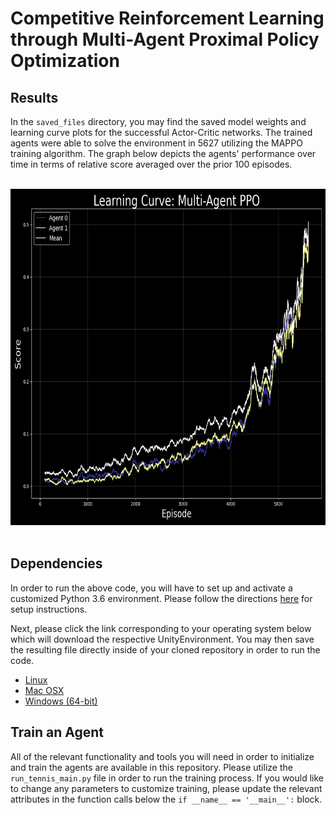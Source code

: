 # Competitive Reinforcement Learning through Multi-Agent Proximal Policy Optimization

## Results
In the `saved_files` directory, you may find the saved model weights and learning curve plots for the successful Actor-Critic networks.  The trained agents were able to solve the environment in 5627 utilizing the MAPPO training algorithm.  The graph below depicts the agents' performance over time in terms of relative score averaged over the prior 100 episodes.

<br />

<div align="center">
  <img width="700" height="538" img src="saved_files/scores_5627.png">
</div>

<br />

## Dependencies
In order to run the above code, you will have to set up and activate a customized Python 3.6 environment.  Please follow the directions [here](https://github.com/udacity/deep-reinforcement-learning#dependencies) for setup instructions.

Next, please click the link corresponding to your operating system below which will download the respective UnityEnvironment.  You may then save the resulting file directly inside of your cloned repository in order to run the code.
* [Linux](https://s3-us-west-1.amazonaws.com/udacity-drlnd/P2/Reacher/Reacher_Linux.zip)
* [Mac OSX](https://s3-us-west-1.amazonaws.com/udacity-drlnd/P2/Reacher/Reacher.app.zip)
* [Windows (64-bit)](https://s3-us-west-1.amazonaws.com/udacity-drlnd/P2/Reacher/Reacher_Windows_x86_64.zip)

## Train an Agent
All of the relevant functionality and tools you will need in order to initialize and train the agents are available in this repository.  Please utilize the `run_tennis_main.py` file in order to run the training process.  If you would like to change any parameters to customize training, please update the relevant attributes in the function calls below the `if __name__ == '__main__':` block.

